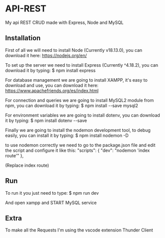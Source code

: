 # API-REST
My api REST CRUD made with Express, Node and MySQL

## Installation
First of all we will need to install Node (Currently v18.13.0), you can download it here: 
https://nodejs.org/en/

To set up the server we need to install Express (Currently ^4.18.2), you can download it by typing:
$ npm install express

For database management we are going to install XAMPP, it's easy to download and use, you can download it here:
https://www.apachefriends.org/es/index.html


For connection and queries we are going to install MySQL2 module from npm, you can download it by typing:
$ npm install --save mysql2


For environment variables we are going to install dotenv, you can download it by typing:
$ npm install dotenv --save


Finally we are going to install the nodemon development tool, to debug easily, you can install it by typing:
$ npm install nodemon -D

to use nodemon correctly we need to go to the package.json file and edit the script and configure it like this:
"scripts": {
    "dev": "nodemon 'index route'"
  },

(Replace index route)


## Run
To run it you just need to type: 
$ npm run dev

And open xampp and START MySQL service


## Extra
To make all the Requests I'm using the vscode extension Thunder Client 
